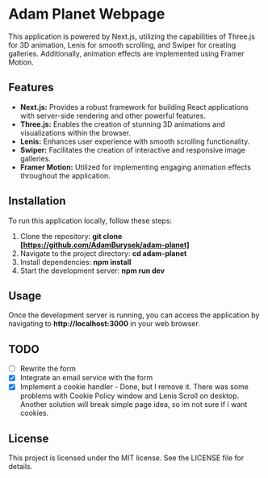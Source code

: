 # Adam Planet Webpage

This application is powered by Next.js, utilizing the capabilities of Three.js for 3D animation, Lenis for smooth scrolling, and Swiper for creating galleries. Additionally, animation effects are implemented using Framer Motion.

## Features

- **Next.js:** Provides a robust framework for building React applications with server-side rendering and other powerful features.
- **Three.js:** Enables the creation of stunning 3D animations and visualizations within the browser.
- **Lenis:** Enhances user experience with smooth scrolling functionality.
- **Swiper:** Facilitates the creation of interactive and responsive image galleries.
- **Framer Motion:** Utilized for implementing engaging animation effects throughout the application.

## Installation

To run this application locally, follow these steps:

1. Clone the repository: **git clone [https://github.com/AdamBurysek/adam-planet]**
2. Navigate to the project directory: **cd adam-planet**
3. Install dependencies: **npm install**
4. Start the development server: **npm run dev**

## Usage

Once the development server is running, you can access the application by navigating to **http://localhost:3000** in your web browser.

## TODO

- [ ] Rewrite the form
- [x] Integrate an email service with the form
- [x] Implement a cookie handler - Done, but I remove it. There was some problems with Cookie Policy window and Lenis Scroll on desktop. Another solution will break simple page idea, so im not sure if i want cookies.

## License

This project is licensed under the MIT license. See the LICENSE file for details.
